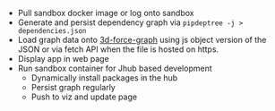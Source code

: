 - Pull sandbox docker image or log onto sandbox
- Generate and persist dependency graph via `pipdeptree -j > dependencies.json`
- Load graph data onto [3d-force-graph](https://github.com/vasturiano/3d-force-graph) using js object version of the JSON or via fetch API when the file is hosted on https.
- Display app in web page
- Run sandbox container for Jhub based development
  - Dynamically install packages in the hub
  - Persist graph regularly
  - Push to viz and update page